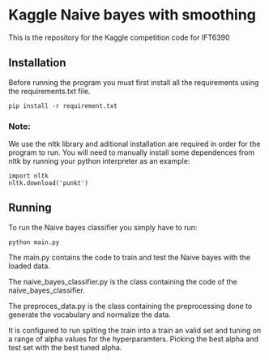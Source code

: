 # Kaggle Naive bayes with smoothing 
This is the repository for the Kaggle competition code for IFT6390
## Installation
Before running the program you must first install all the requirements using the requirements.txt file. 
```
pip install -r requirement.txt
```
### Note:
We use the nltk library and aditional installation are required in order for the program to run. 
You will need to manually install some dependences from nltk by running your python interpreter as an example:
```
import nltk
nltk.download('punkt')
```

## Running
To run the Naive bayes classifier you simply have to run: 
```
python main.py
```

The main.py contains the code to train and test the Naive bayes with the loaded data. 

The naive_bayes_classifier.py is the class containing the code of the naive_bayes_classifier. 

The preproces_data.py is the class containing the preprocessing done to generate the vocabulary and normalize the data. 

It is configured to run spliting the train into a train an valid set and tuning on a range of alpha values for the hyperparamters. Picking the best alpha and test set with the best tuned alpha. 
